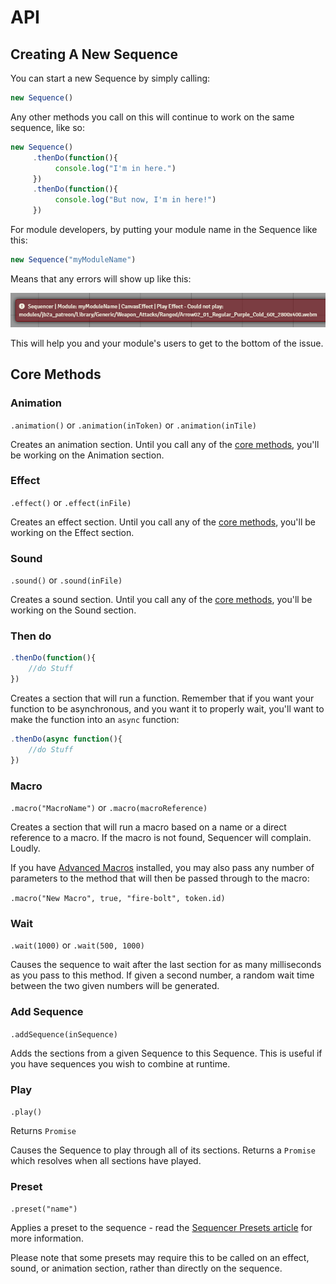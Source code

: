 # API

## Creating A New Sequence

You can start a new Sequence by simply calling:
```js
new Sequence()
```
Any other methods you call on this will continue to work on the same sequence, like so:
```js
new Sequence()
     .thenDo(function(){
          console.log("I'm in here.")
     })
     .thenDo(function(){
          console.log("But now, I'm in here!")
     })
```

For module developers, by putting your module name in the Sequence like this:
```js
new Sequence("myModuleName")
```
Means that any errors will show up like this:

![Sequencer module error example](../images/error-example.jpg)

This will help you and your module's users to get to the bottom of the issue.

## Core Methods

### Animation

`.animation()` or `.animation(inToken)` or `.animation(inTile)`

Creates an animation section. Until you call any of the [core methods](#sequencer-core-methods), you'll be working on the Animation section.

### Effect

`.effect()` or `.effect(inFile)`

Creates an effect section. Until you call any of the [core methods](#sequencer-core-methods), you'll be working on the Effect section.

### Sound

`.sound()` or `.sound(inFile)`

Creates a sound section. Until you call any of the [core methods](#sequencer-core-methods), you'll be working on the Sound section.

### Then do

```js
.thenDo(function(){
    //do Stuff
})
```

Creates a section that will run a function. Remember that if you want your function to be asynchronous, and you want it to properly wait, you'll want to make the function into an `async` function:

```js
.thenDo(async function(){
    //do Stuff
})
```

### Macro

`.macro("MacroName")` or `.macro(macroReference)`

Creates a section that will run a macro based on a name or a direct reference to a macro. If the macro is not found, Sequencer will complain. Loudly.

If you have [Advanced Macros](https://foundryvtt.com/packages/advanced-macros) installed, you may also pass any number of parameters to the method that will then be passed through to the macro:

`.macro("New Macro", true, "fire-bolt", token.id)`

### Wait

`.wait(1000)` or `.wait(500, 1000)`

Causes the sequence to wait after the last section for as many milliseconds as you pass to this method. If given a second number, a random wait time between the two given numbers will be generated.

### Add Sequence

`.addSequence(inSequence)`

Adds the sections from a given Sequence to this Sequence. This is useful if you have sequences you wish to combine at runtime.

### Play

`.play()`

Returns `Promise`

Causes the Sequence to play through all of its sections. Returns a `Promise` which resolves when all sections have played.

### Preset

`.preset("name")`

Applies a preset to the sequence - read the [Sequencer Presets article](../docs/presets.md) for more information.

Please note that some presets may require this to be called on an effect, sound, or animation section, rather than directly on the sequence.
